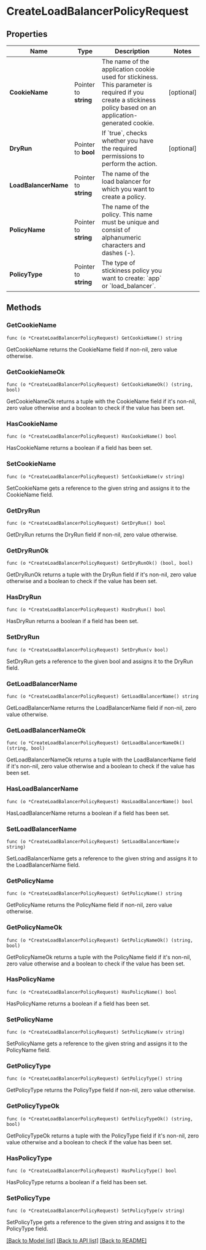 # CreateLoadBalancerPolicyRequest

## Properties

Name | Type | Description | Notes
------------ | ------------- | ------------- | -------------
**CookieName** | Pointer to **string** | The name of the application cookie used for stickiness. This parameter is required if you create a stickiness policy based on an application-generated cookie. | [optional] 
**DryRun** | Pointer to **bool** | If &#x60;true&#x60;, checks whether you have the required permissions to perform the action. | [optional] 
**LoadBalancerName** | Pointer to **string** | The name of the load balancer for which you want to create a policy. | 
**PolicyName** | Pointer to **string** | The name of the policy. This name must be unique and consist of alphanumeric characters and dashes (-). | 
**PolicyType** | Pointer to **string** | The type of stickiness policy you want to create: &#x60;app&#x60; or &#x60;load_balancer&#x60;. | 

## Methods

### GetCookieName

`func (o *CreateLoadBalancerPolicyRequest) GetCookieName() string`

GetCookieName returns the CookieName field if non-nil, zero value otherwise.

### GetCookieNameOk

`func (o *CreateLoadBalancerPolicyRequest) GetCookieNameOk() (string, bool)`

GetCookieNameOk returns a tuple with the CookieName field if it's non-nil, zero value otherwise
and a boolean to check if the value has been set.

### HasCookieName

`func (o *CreateLoadBalancerPolicyRequest) HasCookieName() bool`

HasCookieName returns a boolean if a field has been set.

### SetCookieName

`func (o *CreateLoadBalancerPolicyRequest) SetCookieName(v string)`

SetCookieName gets a reference to the given string and assigns it to the CookieName field.

### GetDryRun

`func (o *CreateLoadBalancerPolicyRequest) GetDryRun() bool`

GetDryRun returns the DryRun field if non-nil, zero value otherwise.

### GetDryRunOk

`func (o *CreateLoadBalancerPolicyRequest) GetDryRunOk() (bool, bool)`

GetDryRunOk returns a tuple with the DryRun field if it's non-nil, zero value otherwise
and a boolean to check if the value has been set.

### HasDryRun

`func (o *CreateLoadBalancerPolicyRequest) HasDryRun() bool`

HasDryRun returns a boolean if a field has been set.

### SetDryRun

`func (o *CreateLoadBalancerPolicyRequest) SetDryRun(v bool)`

SetDryRun gets a reference to the given bool and assigns it to the DryRun field.

### GetLoadBalancerName

`func (o *CreateLoadBalancerPolicyRequest) GetLoadBalancerName() string`

GetLoadBalancerName returns the LoadBalancerName field if non-nil, zero value otherwise.

### GetLoadBalancerNameOk

`func (o *CreateLoadBalancerPolicyRequest) GetLoadBalancerNameOk() (string, bool)`

GetLoadBalancerNameOk returns a tuple with the LoadBalancerName field if it's non-nil, zero value otherwise
and a boolean to check if the value has been set.

### HasLoadBalancerName

`func (o *CreateLoadBalancerPolicyRequest) HasLoadBalancerName() bool`

HasLoadBalancerName returns a boolean if a field has been set.

### SetLoadBalancerName

`func (o *CreateLoadBalancerPolicyRequest) SetLoadBalancerName(v string)`

SetLoadBalancerName gets a reference to the given string and assigns it to the LoadBalancerName field.

### GetPolicyName

`func (o *CreateLoadBalancerPolicyRequest) GetPolicyName() string`

GetPolicyName returns the PolicyName field if non-nil, zero value otherwise.

### GetPolicyNameOk

`func (o *CreateLoadBalancerPolicyRequest) GetPolicyNameOk() (string, bool)`

GetPolicyNameOk returns a tuple with the PolicyName field if it's non-nil, zero value otherwise
and a boolean to check if the value has been set.

### HasPolicyName

`func (o *CreateLoadBalancerPolicyRequest) HasPolicyName() bool`

HasPolicyName returns a boolean if a field has been set.

### SetPolicyName

`func (o *CreateLoadBalancerPolicyRequest) SetPolicyName(v string)`

SetPolicyName gets a reference to the given string and assigns it to the PolicyName field.

### GetPolicyType

`func (o *CreateLoadBalancerPolicyRequest) GetPolicyType() string`

GetPolicyType returns the PolicyType field if non-nil, zero value otherwise.

### GetPolicyTypeOk

`func (o *CreateLoadBalancerPolicyRequest) GetPolicyTypeOk() (string, bool)`

GetPolicyTypeOk returns a tuple with the PolicyType field if it's non-nil, zero value otherwise
and a boolean to check if the value has been set.

### HasPolicyType

`func (o *CreateLoadBalancerPolicyRequest) HasPolicyType() bool`

HasPolicyType returns a boolean if a field has been set.

### SetPolicyType

`func (o *CreateLoadBalancerPolicyRequest) SetPolicyType(v string)`

SetPolicyType gets a reference to the given string and assigns it to the PolicyType field.


[[Back to Model list]](../README.md#documentation-for-models) [[Back to API list]](../README.md#documentation-for-api-endpoints) [[Back to README]](../README.md)


